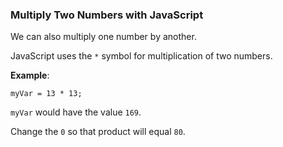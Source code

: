 ### **Multiply Two Numbers with JavaScript**

We can also multiply one number by another.

JavaScript uses the `*` symbol for multiplication of two numbers.

**Example**:

```
myVar = 13 * 13;
```

`myVar` would have the value `169`.

Change the `0` so that product will equal `80`.

